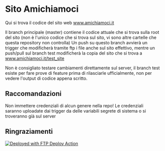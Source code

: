 # Sito Amichiamoci
Qui si trova il codice del sito web www.amichiamoci.it

Il branch principale (master) contiene il codice attuale che si trova sulla root del sito (non è l'unico codice che si trova sul sito, vi sono altre cartelle che questa repository non controlla)
Un push su questo branch avvierà un trigger che modificherà tramite ftp i file anche sul sito effettivo, mentre un push/pull sul branch test modificherà la copia del sito che si trova a
www.amichiamoci.it/test_site

Non è consigliato testare cambiamenti direttamente sul server, il branch test esiste per fare prove di feature prima di rilasciarle ufficialmente, non per vedere l'output di codice appena scritto.

## Raccomandazioni
Non immettere credenziali di alcun genere nella repo!
Le credenziali saranno uploadate dai trigger da delle variabili segrete di sistema o si troveranno già sul server

## Ringraziamenti
[<img alt="Deployed with FTP Deploy Action" src="https://img.shields.io/badge/Deployed With-FTP DEPLOY ACTION-%3CCOLOR%3E?style=for-the-badge&color=0077b6">](https://github.com/SamKirkland/FTP-Deploy-Action)
